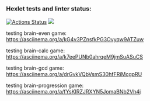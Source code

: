 ### Hexlet tests and linter status:
[![Actions Status](https://github.com/Pekos12/python-project-49/workflows/hexlet-check/badge.svg)](https://github.com/Pekos12/python-project-49/actions)
<a href="https://codeclimate.com/github/Pekos12/python-project-49/maintainability"><img src="https://api.codeclimate.com/v1/badges/c4760e581c01c3f91939/maintainability" /></a>

testing brain-even game: https://asciinema.org/a/kG4v3PZnsfkPG3Ovyqw9ATZuw

testing brain-calc game: https://asciinema.org/a/k7eePUNb0ahrqeM9jmSuASuCS

testing brain-gcd game: https://asciinema.org/a/drGvkVQbVsmS30hfFRiMcgpRU

testing brain-progression game: https://asciinema.org/a/fYsKIRZJRXYN5JomaBNb2Vh4j

